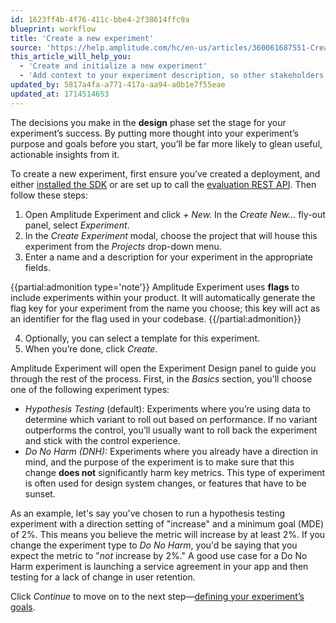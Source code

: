 ```yaml
---
id: 1623ff4b-4f76-411c-bbe4-2f38614ffc9a
blueprint: workflow
title: 'Create a new experiment'
source: 'https://help.amplitude.com/hc/en-us/articles/360061687551-Create-a-new-experiment'
this_article_will_help_you:
  - 'Create and initialize a new experiment'
  - 'Add context to your experiment description, so other stakeholders will understand it'
updated_by: 5817a4fa-a771-417a-aa94-a0b1e7f55eae
updated_at: 1714514653
---
```

The decisions you make in the **design** phase set the stage for your experiment’s success. By putting more thought into your experiment’s purpose and goals before you start, you’ll be far more likely to glean useful, actionable insights from it.

To create a new experiment, first ensure you’ve created a deployment, and either [installed the SDK](/experiment/workflow/configure) or are set up to call the [evaluation REST API](https://www.docs.developers.amplitude.com/experiment/apis/evaluation-api/ "https://www.docs.developers.amplitude.com/experiment/apis/evaluation-api/").  Then follow these steps:

1. Open Amplitude Experiment and click *+ New.* In the *Create New…* fly-out panel, select *Experiment*.
2. In the *Create Experiment* modal, choose the project that will house this experiment from the *Projects* drop-down menu.
3. Enter a name and a description for your experiment in the appropriate fields.   
  
{{partial:admonition type='note'}}
Amplitude Experiment uses **flags** to include experiments within your product. It will automatically generate the flag key for your experiment from the name you choose; this key will act as an identifier for the flag used in your codebase.
{{/partial:admonition}}

4. Optionally, you can select a template for this experiment.
5. When you’re done, click *Create*.

Amplitude Experiment will open the Experiment Design panel to guide you through the rest of the process. First, in the *Basics* section, you'll choose one of the following experiment types:

* *Hypothesis Testing* (default): Experiments where you’re using data to determine which variant to roll out based on performance. If no variant outperforms the control, you’ll usually want to roll back the experiment and stick with the control experience.
* *Do No Harm (DNH):* Experiments where you already have a direction in mind, and the purpose of the experiment is to make sure that this change **does not** significantly harm key metrics. This type of experiment is often used for design system changes, or features that have to be sunset.

As an example, let's say you've chosen to run a hypothesis testing experiment with a direction setting of "increase" and a minimum goal (MDE) of 2%. This means you believe the metric will increase by at least 2%. If you change the experiment type to *Do No Harm*, you'd be saying that you expect the metric to "*not* increase by 2%." A good use case for a Do No Harm experiment is launching a service agreement in your app and then testing for a lack of change in user retention.

Click *Continue* to move on to the next step—[defining your experiment’s goals](/experiment/workflow/define-goals).